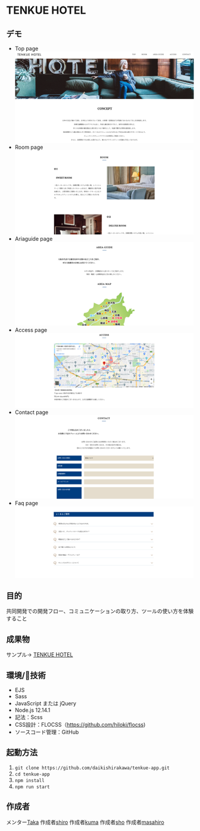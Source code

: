 # TENKUE HOTEL

## デモ
- Top page
![](./src/asset/image/README_top.png)
- Room page
![](./src/asset/image/README_room.png)
- Ariaguide page
![](./src/asset/image/README_areaguide.png)
- Access page
![](./src/asset/image/README_access.png)
- Contact page
![](./src/asset/image/README_contact.png)
- Faq page
![](./src/asset/image/README_faq.png)


## 目的
共同開発での開発フロー、コミュニケーションの取り方、ツールの使い方を体験すること

## 成果物
サンプル→ [TENKUE HOTEL](https://tenkue-hotel.takanori-portfolio.com/)


## 環境/技術
- EJS
- Sass
- JavaScript または jQuery
- Node.js 12.14.1
- 記法：Scss
- CSS設計：FLOCSS（https://github.com/hiloki/flocss)
- ソースコード管理：GitHub

## 起動方法
 
 1. `git clone https://github.com/daikishirakawa/tenkue-app.git`
 1. `cd tenkue-app`
 1. `npm install`
 1. `npm run start`

## 作成者
メンター[Taka](https://twitter.com/takaIT3)
作成者[shiro](https://twitter.com/next_shiro)
作成者[kuma](https://twitter.com/ingenieur_noel)
作成者[sho](https://twitter.com/ryuprogramSA)
作成者[masahiro](https://twitter.com/prograrning)

